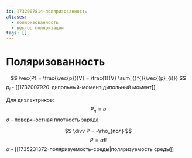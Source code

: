 ```yaml
---
id: 1732007814-поляризованность
aliases:
  - поляризованность
  - вектор поляризации
tags: []
---
```


# Поляризованность
$$
\vec{P} = \frac{\vec{p}}{V} = \frac{1}{V} \sum_{}^{}{\vec{{p}_{i}}}
$$
$p_i$ - [[1732007920-дипольный-момент|дипольный момент]]

Для диэлектриков:
$$
P_n = \sigma
$$
$\sigma$ - поверхностная плотность заряда

$$
\divv P = -\rho_{пол}
$$
$$
P = \alpha E
$$
$\alpha$ - [[1735231372-поляризуемость-среды|поляризуемость среды]]

